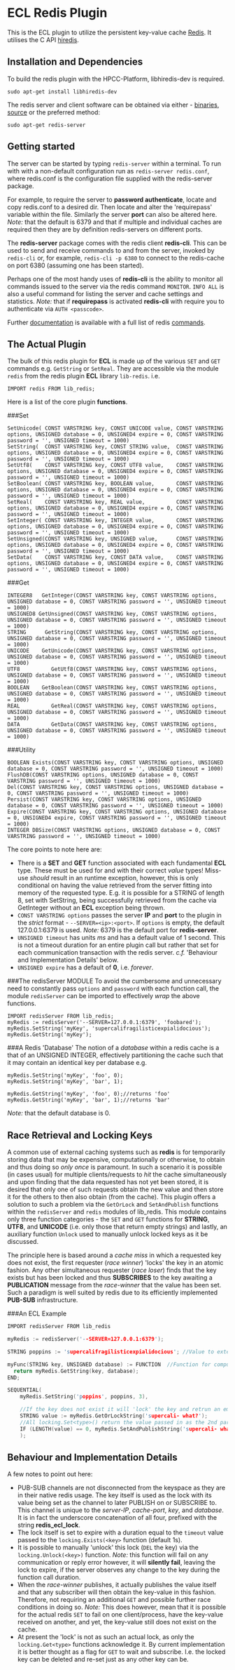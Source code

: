 ECL Redis Plugin
================

This is the ECL plugin to utilize the persistent key-value cache [Redis](http://redis.io).
It utilises the C API [hiredis](http://github.com/redis/hiredis).

Installation and Dependencies
----------------------------

To build the redis plugin with the HPCC-Platform, libhiredis-dev is required.
```
sudo apt-get install libhiredis-dev
```

The redis server and client software can be obtained via either - [binaries](http://redis.io/download), [source](https://github.com/antirez/redis) or the preferred method:
```
sudo apt-get redis-server
```

Getting started
---------------

The server can be started by typing `redis-server` within a terminal. To run with with a non-default configuration run as `redis-server redis.conf`, where
redis.conf is the configuration file supplied with the redis-server package.

For example, to require the server to **password authenticate**, locate and copy redis.conf to a desired dir. Then locate and alter the 'requirepass' variable within the file.
Similarly the server **port** can also be altered here. *Note:* that the default is 6379 and that if multiple and individual caches are required then they are by definition redis-servers
on different ports.

The **redis-server** package comes with the redis client **redis-cli**. This can be used to send and receive commands to and from the server, invoked by `redis-cli` or, for example,
`redis-cli -p 6380` to connect to the redis-cache on port 6380 (assuming one has been started).

Perhaps one of the most handy uses of **redis-cli** is the ability to monitor all commands issued to the server via the redis command `MONITOR`. `INFO ALL` is also a useful command
for listing the server and cache settings and statistics. *Note:* that if **requirepass** is activated **redis-cli** with require you to authenticate via `AUTH <passcode>`.

Further [documentation](http://redis.io/documentation) is available with a full list of redis [commands](http://redis.io/commands).

The Actual Plugin
-----------------

The bulk of this redis plugin for **ECL** is made up of the various `SET` and `GET` commands e.g. `GetString` or `SetReal`. They are accessible via the module `redis`
from the redis plugin **ECL** library `lib-redis`. i.e.
```
IMPORT redis FROM lib_redis;
```
Here is a list of the core plugin **functions**.

###Set
```
SetUnicode( CONST VARSTRING key, CONST UNICODE value, CONST VARSTRING options, UNSIGNED database = 0, UNSIGNED4 expire = 0, CONST VARSTRING password = '', UNSIGNED timeout = 1000)
SetString(  CONST VARSTRING key, CONST STRING value,  CONST VARSTRING options, UNSIGNED database = 0, UNSIGNED4 expire = 0, CONST VARSTRING password = '', UNSIGNED timeout = 1000)
SetUtf8(    CONST VARSTRING key, CONST UTF8 value,    CONST VARSTRING options, UNSIGNED database = 0, UNSIGNED4 expire = 0, CONST VARSTRING password = '', UNSIGNED timeout = 1000)
SetBoolean( CONST VARSTRING key, BOOLEAN value,       CONST VARSTRING options, UNSIGNED database = 0, UNSIGNED4 expire = 0, CONST VARSTRING password = '', UNSIGNED timeout = 1000)
SetReal(    CONST VARSTRING key, REAL value,          CONST VARSTRING options, UNSIGNED database = 0, UNSIGNED4 expire = 0, CONST VARSTRING password = '', UNSIGNED timeout = 1000)
SetInteger( CONST VARSTRING key, INTEGER value,       CONST VARSTRING options, UNSIGNED database = 0, UNSIGNED4 expire = 0, CONST VARSTRING password = '', UNSIGNED timeout = 1000)
SetUnsigned(CONST VARSTRING key, UNSIGNED value,      CONST VARSTRING options, UNSIGNED database = 0, UNSIGNED4 expire = 0, CONST VARSTRING password = '', UNSIGNED timeout = 1000)
SetData(    CONST VARSTRING key, CONST DATA value,    CONST VARSTRING options, UNSIGNED database = 0, UNSIGNED4 expire = 0, CONST VARSTRING password = '', UNSIGNED timeout = 1000)
```

###Get
```
INTEGER8   GetInteger(CONST VARSTRING key, CONST VARSTRING options, UNSIGNED database = 0, CONST VARSTRING password = '', UNSIGNED timeout = 1000)
UNSIGNED8 GetUnsigned(CONST VARSTRING key, CONST VARSTRING options, UNSIGNED database = 0, CONST VARSTRING password = '', UNSIGNED timeout = 1000)
STRING      GetString(CONST VARSTRING key, CONST VARSTRING options, UNSIGNED database = 0, CONST VARSTRING password = '', UNSIGNED timeout = 1000)
UNICODE    GetUnicode(CONST VARSTRING key, CONST VARSTRING options, UNSIGNED database = 0, CONST VARSTRING password = '', UNSIGNED timeout = 1000)
UTF8          GetUtf8(CONST VARSTRING key, CONST VARSTRING options, UNSIGNED database = 0, CONST VARSTRING password = '', UNSIGNED timeout = 1000)
BOOLEAN    GetBoolean(CONST VARSTRING key, CONST VARSTRING options, UNSIGNED database = 0, CONST VARSTRING password = '', UNSIGNED timeout = 1000)
REAL          GetReal(CONST VARSTRING key, CONST VARSTRING options, UNSIGNED database = 0, CONST VARSTRING password = '', UNSIGNED timeout = 1000)
DATA          GetData(CONST VARSTRING key, CONST VARSTRING options, UNSIGNED database = 0, CONST VARSTRING password = '', UNSIGNED timeout = 1000)
```

###Utility
```
BOOLEAN Exists(CONST VARSTRING key, CONST VARSTRING options, UNSIGNED database = 0, CONST VARSTRING password = '', UNSIGNED timeout = 1000)
FlushDB(CONST VARSTRING options, UNSIGNED database = 0, CONST VARSTRING password = '', UNSIGNED timeout = 1000)
Del(CONST VARSTRING key, CONST VARSTRING options, UNSIGNED database = 0, CONST VARSTRING password = '', UNSIGNED timeout = 1000)
Persist(CONST VARSTRING key, CONST VARSTRING options, UNSIGNED database = 0, CONST VARSTRING password = '', UNSIGNED timeout = 1000)
Expire(CONST VARSTRING key, CONST VARSTRING options, UNSIGNED database = 0, UNSIGNED4 expire, CONST VARSTRING password = '', UNSIGNED timeout = 1000)
INTEGER DBSize(CONST VARSTRING options, UNSIGNED database = 0, CONST VARSTRING password = '', UNSIGNED timeout = 1000)
```

The core points to note here are:
   * There is a **SET** and **GET** function associated with each fundamental **ECL** type. These must be used for and with their correct *value* types! Miss-use *should* result
   in an runtime exception, however, this is only conditional on having the value retrieved from the server fitting into memory of the requested type. E.g. it is possible for a
   STRING of length 8, set with SetString, being successfully retrieved from the cache via GetInteger without an **ECL** exception being thrown.
   * `CONST VARSTRING options` passes the server **IP** and **port** to the plugin in the *strict* format - `--SERVER=<ip>:<port>`. If `options` is empty, the default
   127.0.0.1:6379 is used. *Note:* 6379 is the default port for **redis-server**.
   * `UNSIGNED timeout` has units *ms* and has a default value of 1 second. This is not a timeout duration for an entire plugin call but rather that set for each
   communication transaction with the redis server. *c.f.* 'Behaviour and Implementation Details' below.
   * `UNSIGNED expire` has a default of **0**, i.e. *forever*.

###The redisServer MODULE
To avoid the cumbersome and unnecessary need to constantly pass `options` and `password` with each function call, the module `redisServer` can be imported to effectively 
*wrap* the above functions.
```
IMPORT redisServer FROM lib_redis;
myRedis := redisServer('--SERVER=127.0.0.1:6379', 'foobared');
myRedis.SetString('myKey', 'supercalifragilisticexpialidocious');
myRedis.GetString('myKey');
```

###A Redis 'Database'
The notion of a *database* within a redis cache is a that of an UNSIGNED INTEGER, effectively partitioning the cache such that it may contain an identical key per database e.g.
```
myRedis.SetString('myKey', 'foo', 0);
myRedis.SetString('myKey', 'bar', 1);

myRedis.GetString('myKey', 'foo', 0);//returns 'foo'
myRedis.GetString('myKey', 'bar', 1);//returns 'bar'
```
*Note:* that the default database is 0.


Race Retrieval and Locking Keys
-------------------------------
A common use of external caching systems such as **redis** is for temporarily storing data that may be expensive, computationally or otherwise, to obtain and thus doing so
*only once* is paramount. In such a scenario it is possible (in cases usual) for multiple clients/requests to *hit* the cache simultaneously and upon finding that the data
requested has not yet been stored, it is desired that only one of such requests obtain the new value and then store it for the others to then also obtain (from the cache).
This plugin offers a solution to such a problem via the `GetOrLock` and `SetAndPublish` functions within the `redisServer` and `redis` modules of lib_redis.
This module contains only three function categories - the `SET` and `GET` functions for **STRING**, **UTF8**, and **UNICODE** (i.e. only those that return empty strings)
and lastly, an auxiliary function `Unlock` used to manually unlock locked keys as it be discussed.

The principle here is based around a *cache miss* in which a requested key does not exist, the first requester (*race winner*) 'locks' the key in an atomic fashion.
Any other simultaneous requester (*race loser*) finds that the key exists but has been locked and thus **SUBSCRIBES** to the key awaiting a **PUBLICATION** message
from the *race-winner* that the value has been set. Such a paradigm is well suited by redis due to its efficiently implemented **PUB-SUB** infrastructure.

###An ECL Example
```c
IMPORT redisServer FROM lib_redis

myRedis := redisServer('--SERVER=127.0.0.1:6379');

STRING poppins := 'supercalifragilisticexpialidocious'; //Value to externally compute/retrieve from 3rd party vendor.

myFunc(STRING key, UNSIGNED database) := FUNCTION  //Function for computing/retrieving a value.
  return myRedis.GetString(key, database);
END;

SEQUENTIAL(
    myRedis.SetString('poppins', poppins, 3),

    //If the key does not exist it will 'lock' the key and retrun an empty STRING.
    STRING value := myRedis.GetOrLockString('supercali- what?');
    //All locking.Set<type>() return the value passed in as the 2nd parameter.
    IF (LENGTH(value) == 0, myRedis.SetAndPublishString('supercali- what?', myFunc('poppins', 3)), value);
    );
```

Behaviour and Implementation Details
------------------------------------
A few notes to point out here:
   * PUB-SUB channels are not disconnected from the keyspace as they are in their native redis usage. The key itself is used as the lock with its value being set as the channel to later
   PUBLISH on or SUBSCRIBE to. This channel is unique to the *server-IP*, *cache-port*, *key*, and *database*. It is in fact the underscore concatenation of all four, prefixed with the string **redis_ecl_lock**.
   * The lock itself is set to expire with a duration equal to the `timeout` value passed to the `locking.Exists(<key>` function (default 1s).
   * It is possible to manually 'unlock' this lock (`DEL` the key) via the `locking.Unlock(<key>)` function. *Note:* this function will fail on any communication or reply error however, 
   it will **silently fail**, leaving the lock to expire, if the server observes any change to the key during the function call duration.
   * When the *race-winner* publishes, it actually publishes the value itself and that any subscriber will then obtain the key-value in this fashion. Therefore, not requiring an
    additional `GET` and possible further race conditions in doing so. *Note:* This does however, mean that it is possible for the actual redis `SET` to fail on one client/process,
    have the key-value received on another, and yet, the key-value still does not exist on the cache.
   * At present the 'lock' is not as such an actual lock, as only the `locking.Get<type>` functions acknowledge it. By current implementation it is better thought as a flag for
   `GET` to wait and subscribe. I.e. the locked key can be deleted and re-set just as any other key can be.
